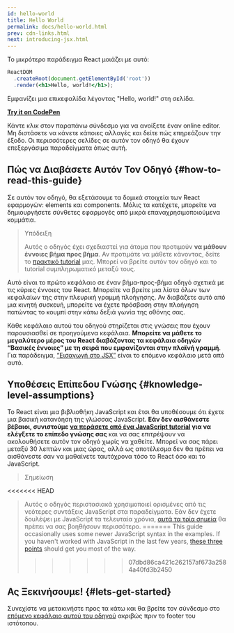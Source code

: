 ```yaml
---
id: hello-world
title: Hello World
permalink: docs/hello-world.html
prev: cdn-links.html
next: introducing-jsx.html
---
```


Το μικρότερο παράδειγμα React μοιάζει με αυτό:

```jsx
ReactDOM
  .createRoot(document.getElementById('root'))
  .render(<h1>Hello, world!</h1>);
```

Εμφανίζει μια επικεφαλίδα λέγοντας "Hello, world!" στη σελίδα.

**[Try it on CodePen](https://codepen.io/gaearon/pen/rrpgNB?editors=1010)**

Κάντε κλικ στον παραπάνω σύνδεσμο για να ανοίξετε έναν online editor. Μη διστάσετε να κάνετε κάποιες αλλαγές και δείτε πώς επηρεάζουν την έξοδο. Οι περισσότερες σελίδες σε αυτόν τον οδηγό θα έχουν επεξεργάσιμα παραδείγματα όπως αυτή.

## Πώς να Διαβάσετε Αυτόν Τον Οδηγό {#how-to-read-this-guide}

Σε αυτόν τον οδηγό, θα εξετάσουμε τα δομικά στοιχεία των React εφαρμογών: elements και components. Μόλις τα κατέχετε, μπορείτε να δημιουργήσετε σύνθετες εφαρμογές από μικρά επαναχρησιμοποιούμενα κομμάτια.

>Υπόδειξη
>
>Αυτός ο οδηγός έχει σχεδιαστεί για άτομα που προτιμούν **να μάθουν έννοιες βήμα προς βήμα**. Αν προτιμάτε να μάθετε κάνοντας, δείτε το [πρακτικό tutorial](/tutorial/tutorial.html) μας. Μπορεί να βρείτε αυτόν τον οδηγό και το tutorial συμπληρωματικό μεταξύ τους.

Αυτό είναι το πρώτο κεφάλαιο σε έναν βήμα-προς-βήμα οδηγό σχετικά με τις κύριες έννοιες του React. Μπορείτε να βρείτε μια λίστα όλων των κεφαλαίων της στην πλευρική γραμμή πλοήγησης. Αν διαβάζετε αυτό από μια κινητή συσκευή, μπορείτε να έχετε πρόσβαση στην πλοήγηση πατώντας το κουμπί στην κάτω δεξιά γωνία της οθόνης σας.

Κάθε κεφάλαιο αυτού του οδηγού στηρίζεται στις γνώσεις που έχουν παρουσιασθεί σε προηγούμενα κεφάλαια. **Μπορείτε να μάθετε το μεγαλύτερο μέρος του React διαβάζοντας τα κεφάλαια οδηγών “Βασικές έννοιες” με τη σειρά που εμφανίζονται στην πλαϊνή γραμμή**. Για παράδειγμα, [“Εισαγωγή στο JSX”](/docs/introducing-jsx.html) είναι το επόμενο κεφάλαιο μετά από αυτό.

## Υποθέσεις Επίπεδου Γνώσης {#knowledge-level-assumptions}

Το React είναι μια βιβλιοθήκη JavaScript και έτσι θα υποθέσουμε ότι έχετε μια βασική κατανόηση της γλώσσας JavaScript. **Εάν δεν αισθάνεστε βέβαιοι, συνιστούμε [να περάσετε από ένα JavaScript tutorial](https://developer.mozilla.org/en-US/docs/Web/JavaScript/A_re-introduction_to_JavaScript) για να ελέγξετε το επίπεδο γνώσης σας** και να σας επιτρέψουν να ακολουθήσετε αυτόν τον οδηγό χωρίς να χαθείτε. Μπορεί να σας πάρει μεταξύ 30 λεπτών και μιας ώρας, αλλά ως αποτέλεσμα δεν θα πρέπει να αισθάνεστε σαν να μαθαίνετε ταυτόχρονα τόσο το React όσο και το JavaScript.

>Σημείωση
>
<<<<<<< HEAD
>Αυτός ο οδηγός περιστασιακά χρησιμοποιεί ορισμένες από τις νεότερες συντάξεις JavaScript στα παραδείγματα. Εάν δεν έχετε δουλέψει με JavaScript τα τελευταία χρόνια, [αυτά τα τρία σημεία](https://gist.github.com/gaearon/683e676101005de0add59e8bb345340c) θα πρέπει να σας βοηθήσουν περισσότερο.
=======
>This guide occasionally uses some newer JavaScript syntax in the examples. If you haven't worked with JavaScript in the last few years, [these three points](https://gist.github.com/gaearon/683e676101005de0add59e8bb345340c) should get you most of the way.
>>>>>>> 07dbd86ca421c262157af673a2584a40fd3b2450


## Ας Ξεκινήσουμε! {#lets-get-started}

Συνεχίστε να μετακινήστε προς τα κάτω και θα βρείτε τον σύνδεσμο στο [επόμενο κεφάλαιο αυτού του οδηγού](/docs/introducing-jsx.html) ακριβώς πριν το footer του ιστότοπου.


